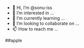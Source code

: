 - 👋 Hi, I’m @sonu-iss
- 👀 I’m interested in ...
- 🌱 I’m currently learning ...
- 💞️ I’m looking to collaborate on ...
- 📫 How to reach me ...

<!---
sonu-iss/sonu-iss is a ✨ special ✨ repository because its `README.md` (this file) appears on your GitHub profile.
You can click the Preview link to take a look at your changes.
--->

##apple
